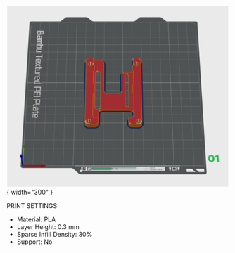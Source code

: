 ![image1](images/brac.png){ width="300" }

PRINT SETTINGS:

- Material: PLA
- Layer Height: 0.3 mm
- Sparse Infill Density: 30%
- Support: No
